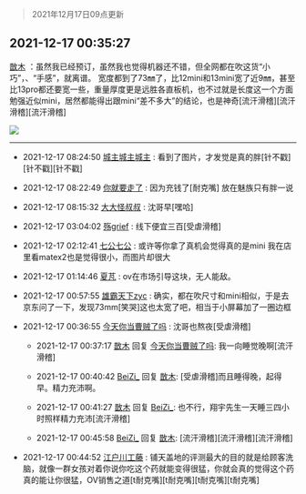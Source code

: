 > 2021年12月17日09点更新
<link rel="stylesheet" href="https://cdn.jsdelivr.net/gh/taotie6/sampleJSON@main/css/photo_show.css">
<meta name="referrer" content="no-referrer" />


 ## 2021-12-17 00:35:27 

 [㪚木](https://www.coolapk.com/feed/32177000?shareKey=ZmU3NDg4OWE1MjAxNjFiYjcyOGE~) ：虽然我已经预订，虽然我也觉得机器还不错，但全网都在吹这货“小巧”，、“手感”，就离谱。
宽度都到了73㎜了，比12mini和13mini宽了近9㎜，甚至比13pro都还要宽一些，重量厚度更是远胜各直板机，也不过就是长度这一个方面勉强近似mini<!--break-->，居然都能得出跟mini“差不多大”的结论，也是神奇[流汗滑稽][流汗滑稽][流汗滑稽] 

<div class="album">
<img class="img-item" src="https://image.coolapk.com/feed/2021/0604/09/3142203_cc75c90b_1482_4911@300x300.gif" />
</div>

 ------- 

- 2021-12-17 08:24:50 [城主城主城主](uid=1256032) : 看到了图片，才发觉是真的胖[针不戳][针不戳][针不戳] 

- 2021-12-17 08:22:49 [你就要走了](uid=3251026) : 因为充钱了[耐克嘴] 放在魅族只有胖一说 

- 2021-12-17 08:15:32 [大大怪叔叔](uid=956235) : 沈哥早[嘿哈] 

- 2021-12-17 03:04:02 [殇grief](uid=4392516) : 线下便宜三百[受虐滑稽] 

- 2021-12-17 02:12:41 [七公七公](uid=1763604) : 或许等你拿了真机会觉得真的是mini
我在店里看matex2也是觉得很小，而图片却很大 

- 2021-12-17 01:14:46 [夏芃](uid=2487872) : ov在市场引导这块，无人能敌。 

- 2021-12-17 00:57:55 [雄霸天下zyc](uid=1696368) : 确实，都在吹尺寸和mini相似，于是去京东问了一下，发现73mm[笑哭]这也太宽了吧，相当于小屏幕加了一圈边框 

- 2021-12-17 00:36:55 [今天你当曹贼了吗](uid=3339024) : 沈哥也熬夜[受虐滑稽] 

    - 2021-12-17 00:37:17 [㪚木](uid=1081091) 回复 [今天你当曹贼了吗](uid=3339024): 我一向睡觉晚啊[流汗滑稽] 

    - 2021-12-17 00:40:42 [BeiZi_](uid=2094091) 回复 [㪚木](uid=1081091): [受虐滑稽]而且睡得晚，起得早。精力充沛啊。 

    - 2021-12-17 00:41:27 [㪚木](uid=1081091) 回复 [BeiZi_](uid=2094091): 也不行，翔宇先生一天睡三四小时照样精力充沛[流汗滑稽] 

    - 2021-12-17 00:45:58 [BeiZi_](uid=2094091) 回复 [㪚木](uid=1081091): [流汗滑稽][流汗滑稽][流汗滑稽] 

- 2021-12-17 00:44:52 [江户川工藤](uid=708569) : 铺天盖地的评测最大的目的就是给顾客洗脑，就像一群女孩对着你说你吃这个药就能变得很猛，你就会真的觉得这个药真的能让你很猛，OV销售之道[t耐克嘴][t耐克嘴][t耐克嘴][t耐克嘴] 


